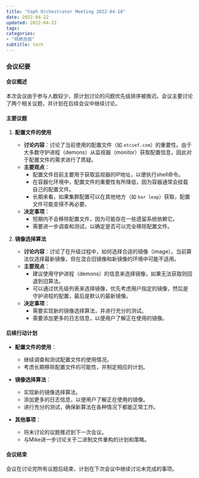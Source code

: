 ```yaml
---
title: "Ceph Orchestrator Meeting 2022-04-18"
date: 2022-04-22
updated: 2022-04-22
tags:
categories:
- "视频总结"
subtitle: tech
---
```



### 会议纪要

#### 会议概述
本次会议由于参与人数较少，原计划讨论的问题优先级排序被推迟。会议主要讨论了两个相关议题，并计划在后续会议中继续讨论。

#### 主要议题
1. **配置文件的使用**
   - **讨论内容**：讨论了当前使用的配置文件（如 `etcsef.com`）的重要性。由于大多数守护进程（demons）从监视器（monitor）获取配置信息，因此对于配置文件的需求进行了质疑。
   - **主要观点**：
     - 配置文件目前主要用于获取监视器的IP地址，以便执行shell命令。
     - 在容器化环境中，配置文件的重要性有所降低，因为容器通常会挂载自己的配置文件。
     - 长期来看，如果集群配置可以在其他地方（如 `bar leap`）获取，配置文件可能变得不再必要。
   - **决定事项**：
     - 短期内不会移除配置文件，因为可能存在一些遗留系统依赖它。
     - 需要进一步调查和测试，以确定是否可以完全移除配置文件。

2. **镜像选择算法**
   - **讨论内容**：讨论了在升级过程中，如何选择合适的镜像（image）。当前算法仅选择最新镜像，但在混合旧镜像和新镜像的环境中可能不适用。
   - **主要观点**：
     - 建议使用守护进程（demons）的信息来选择镜像，如果无法获取则回退到旧算法。
     - 可以通过优先级列表来选择镜像，优先考虑用户指定的镜像，然后是守护进程的配置，最后是默认的最新镜像。
   - **决定事项**：
     - 需要实现新的镜像选择算法，并进行充分的测试。
     - 需要添加更多的日志信息，以便用户了解正在使用的镜像。

#### 后续行动计划
- **配置文件的使用**：
  - 继续调查和测试配置文件的使用情况。
  - 考虑长期移除配置文件的可能性，并制定相应的计划。

- **镜像选择算法**：
  - 实现新的镜像选择算法。
  - 添加更多的日志信息，以便用户了解正在使用的镜像。
  - 进行充分的测试，确保新算法在各种情况下都能正常工作。

- **其他事项**：
  - 将未讨论的议题推迟到下一次会议。
  - 与Mike进一步讨论关于二进制文件重构的计划和策略。

#### 会议结束
会议在讨论完所有议题后结束，计划在下次会议中继续讨论未完成的事项。